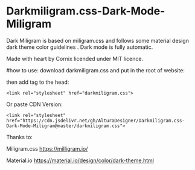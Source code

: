 # Darkmiligram.css-Dark-Mode-Miligram
Dark Miligram is based on miligram.css and follows some material design dark theme color guidelines . Dark mode is fully automatic.

Made with heart by Cornix licended under MIT licence.

#how to use:
download darkmiligram.css and put in the root of website:

then add tag to the head: 

```
<link rel="stylesheet" href="darkmiligram.css">
```
Or paste CDN Version:
```
<link rel="stylesheet" href="https://cdn.jsdelivr.net/gh/AlturaDesigner/Darkmiligram.css-Dark-Mode-Miligram@master/darkmiligram.css">
```


Thanks to:

Miligram.css https://milligram.io/

Material.io https://material.io/design/color/dark-theme.html

